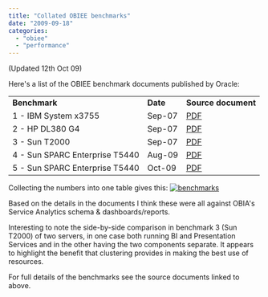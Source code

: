 ```yaml
---
title: "Collated OBIEE benchmarks"
date: "2009-09-18"
categories: 
  - "obiee"
  - "performance"
---
```


(Updated 12th Oct 09)

Here's a list of the OBIEE benchmark documents published by Oracle:

<table class="inline" border="0"><tbody><tr class="row0"><td class="col0"><strong>Benchmark</strong></td><td class="col1"><strong>Date</strong></td><td class="col2"><strong>Source document</strong></td></tr><tr class="row0"><td class="col0">1 - IBM System x3755</td><td class="col1">Sep-07</td><td class="col2"><a class="urlextern" title="http://www.oracle.com/appserver/business-intelligence/docs/bi-suite-ee-4000-benchmark-x3755.pdf" rel="nofollow" href="http://www.oracle.com/appserver/business-intelligence/docs/bi-suite-ee-4000-benchmark-x3755.pdf" target="_ext">PDF</a></td></tr><tr class="row1"><td class="col0">2 - HP DL380 G4</td><td class="col1">Sep-07</td><td class="col2"><a class="urlextern" title="http://www.oracle.com/appserver/business-intelligence/docs/oracle-biee-5k-user-benchmark-hpdl3802.pdf" rel="nofollow" href="http://www.oracle.com/appserver/business-intelligence/docs/oracle-biee-5k-user-benchmark-hpdl3802.pdf" target="_ext">PDF</a></td></tr><tr class="row2"><td class="col0">3 - Sun T2000</td><td class="col1">Sep-07</td><td class="col2"><a class="urlextern" title="http://www.oracle.com/appserver/business-intelligence/docs/oracle-bi-ee-10k-benchmark-sunt2000.pdf" rel="nofollow" href="http://www.oracle.com/appserver/business-intelligence/docs/oracle-bi-ee-10k-benchmark-sunt2000.pdf" target="_ext">PDF</a></td></tr><tr class="row3"><td class="col0">4 - Sun SPARC Enterprise T5440</td><td class="col1">Aug-09</td><td class="col2"><a class="urlextern" title="http://www.oracle.com/appserver/business-intelligence/docs/oraclebiee_28000user_benchmark_on_solaris_t5440.pdf" rel="nofollow" href="http://www.oracle.com/appserver/business-intelligence/docs/oraclebiee_28000user_benchmark_on_solaris_t5440.pdf" target="_ext">PDF</a></td></tr><tr class="row3"><td class="col0">5 - Sun SPARC Enterprise T5440</td><td class="col1">Oct-09</td><td class="col2"><a class="urlextern" title="http://www.oracle.com/appserver/business-intelligence/docs/oraclebiee_50000user_benchmark_on_solaris_t5440.pdf" rel="nofollow" href="http://www.oracle.com/appserver/business-intelligence/docs/oraclebiee_50000user_benchmark_on_solaris_t5440.pdf" target="_ext">PDF</a></td></tr></tbody></table>

Collecting the numbers into one table gives this: [![benchmarks](/images/rnm1978/benchmarks2.png "benchmarks")](http://rnm1978.files.wordpress.com/2009/09/benchmarks2.png)

Based on the details in the documents I think these were all against OBIA's Service Analytics schema & dashboards/reports.

Interesting to note the side-by-side comparison in benchmark 3 (Sun T2000) of two servers, in one case both running BI and Presentation Services and in the other having the two components separate. It appears to highlight the benefit that clustering provides in making the best use of resources.

For full details of the benchmarks see the source documents linked to above.
